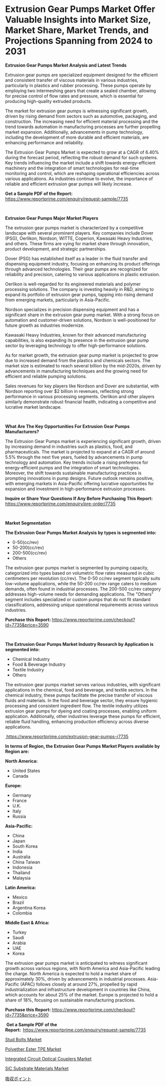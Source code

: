 <p><h1>Extrusion Gear Pumps Market Offer Valuable Insights into Market Size, Market Share, Market Trends, and Projections Spanning from 2024 to 2031</h1></p><p><strong>Extrusion Gear Pumps Market Analysis and Latest Trends</strong></p>
<p><p>Extrusion gear pumps are specialized equipment designed for the efficient and consistent transfer of viscous materials in various industries, particularly in plastics and rubber processing. These pumps operate by employing two intermeshing gears that create a sealed chamber, allowing for precise control of flow rates and pressure, which is essential for producing high-quality extruded products. </p><p>The market for extrusion gear pumps is witnessing significant growth, driven by rising demand from sectors such as automotive, packaging, and construction. The increasing need for efficient material processing and the trend towards automation in manufacturing processes are further propelling market expansion. Additionally, advancements in pump technology, including the development of more durable and efficient materials, are enhancing performance and reliability. </p><p>The Extrusion Gear Pumps Market is expected to grow at a CAGR of 6.40% during the forecast period, reflecting the robust demand for such systems. Key trends influencing the market include a shift towards energy-efficient machinery and the integration of smart technologies for real-time monitoring and control, which are reshaping operational efficiencies across various applications. As industries continue to evolve, the importance of reliable and efficient extrusion gear pumps will likely increase.</p></p>
<p><strong>Get a Sample PDF of the Report:&nbsp;</strong> <a href="https://www.reportprime.com/enquiry/request-sample/7735">https://www.reportprime.com/enquiry/request-sample/7735</a></p>
<p>&nbsp;</p>
<p><strong>Extrusion Gear Pumps Major Market Players</strong></p>
<p><p>The extrusion gear pumps market is characterized by a competitive landscape with several prominent players. Key companies include Dover (PSG), Oerlikon, Nordson, WITTE, Coperion, Kawasaki Heavy Industries, and others. These firms are vying for market share through innovation, product development, and strategic partnerships.</p><p>Dover (PSG) has established itself as a leader in the fluid transfer and dispensing equipment industry, focusing on enhancing its product offerings through advanced technologies. Their gear pumps are recognized for reliability and precision, catering to various applications in plastic extrusion.</p><p>Oerlikon is well-regarded for its engineered materials and polymer processing solutions. The company is investing heavily in R&D, aiming to expand its portfolio of extrusion gear pumps, tapping into rising demand from emerging markets, particularly in Asia-Pacific.</p><p>Nordson specializes in precision dispensing equipment and has a significant share in the extrusion gear pump market. With a strong focus on automation and customer-driven solutions, Nordson is well-positioned for future growth as industries modernize.</p><p>Kawasaki Heavy Industries, known for their advanced manufacturing capabilities, is also expanding its presence in the extrusion gear pump sector by leveraging technology to offer high-performance solutions.</p><p>As for market growth, the extrusion gear pump market is projected to grow due to increased demand from the plastics and chemicals sectors. The market size is estimated to reach several billion by the mid-2020s, driven by advancements in manufacturing techniques and the growing need for efficient and reliable pumping solutions.</p><p>Sales revenues for key players like Nordson and Dover are substantial, with Nordson reporting over $2 billion in revenues, reflecting strong performance in various processing segments. Oerlikon and other players similarly demonstrate robust financial health, indicating a competitive and lucrative market landscape.</p></p>
<p>&nbsp;</p>
<p><strong>What Are The Key Opportunities For Extrusion Gear Pumps Manufacturers?</strong></p>
<p><p>The Extrusion Gear Pumps market is experiencing significant growth, driven by increasing demand in industries such as plastics, food, and pharmaceuticals. The market is projected to expand at a CAGR of around 5.5% through the next five years, fueled by advancements in pump technology and automation. Key trends include a rising preference for energy-efficient pumps and the integration of smart technologies. Moreover, the shift towards sustainable manufacturing practices is prompting innovations in pump designs. Future outlook remains positive, with emerging markets in Asia-Pacific offering lucrative opportunities for expansion and investment in high-performance extrusion processes.</p></p>
<p><strong>Inquire or Share Your Questions If Any Before Purchasing This Report:</strong> <a href="https://www.reportprime.com/enquiry/pre-order/7735">https://www.reportprime.com/enquiry/pre-order/7735</a></p>
<p>&nbsp;</p>
<p><strong>Market Segmentation</strong></p>
<p><strong>The Extrusion Gear Pumps Market Analysis by types is segmented into:</strong></p>
<p><ul><li>0-50(cc/rev)</li><li>50-200(cc/rev)</li><li>200-500(cc/rev)</li><li>Others</li></ul></p>
<p><p>The extrusion gear pumps market is segmented by pumping capacity, categorized into types based on volumetric flow rates measured in cubic centimeters per revolution (cc/rev). The 0-50 cc/rev segment typically suits low-volume applications, while the 50-200 cc/rev range caters to medium demands, often found in industrial processes. The 200-500 cc/rev category addresses high-volume needs for demanding applications. The "Others" segment includes specialized or custom pumps that do not fit standard classifications, addressing unique operational requirements across various industries.</p></p>
<p><strong>Purchase this Report:&nbsp;</strong><a href="https://www.reportprime.com/checkout?id=7735&price=3590">https://www.reportprime.com/checkout?id=7735&price=3590</a></p>
<p>&nbsp;</p>
<p><strong>The Extrusion Gear Pumps Market Industry Research by Application is segmented into:</strong></p>
<p><ul><li>Chemical Industry</li><li>Food & Beverage Industry</li><li>Textile Industry</li><li>Others</li></ul></p>
<p><p>The extrusion gear pumps market serves various industries, with significant applications in the chemical, food and beverage, and textile sectors. In the chemical industry, these pumps facilitate the precise transfer of viscous fluids and materials. In the food and beverage sector, they ensure hygienic processing and consistent ingredient flow. The textile industry utilizes extrusion gear pumps for dyeing and coating processes, enabling uniform application. Additionally, other industries leverage these pumps for efficient, reliable fluid handling, enhancing production efficiency across diverse applications.</p></p>
<p><a href="https://www.reportprime.com/extrusion-gear-pumps-r7735">&nbsp;https://www.reportprime.com/extrusion-gear-pumps-r7735</a></p>
<p><strong>In terms of Region, the Extrusion Gear Pumps Market Players available by Region are:</strong></p>
<p>
    <p> <strong> North America: </strong>
        <ul>
            <li>United States</li>
            <li>Canada</li>
        </ul>
        </p> 
    <p> <strong> Europe: </strong>
        <ul>
            <li>Germany</li>
            <li>France</li>
            <li>U.K.</li>
            <li>Italy</li>
            <li>Russia</li>
        </ul>
        </p> 
    <p> <strong> Asia-Pacific: </strong>
        <ul>
            <li>China</li>
            <li>Japan</li>
            <li>South Korea</li>
            <li>India</li>
            <li>Australia</li>
            <li>China Taiwan</li>
            <li>Indonesia</li>
            <li>Thailand</li>
            <li>Malaysia</li>
        </ul>
        </p> 
    <p> <strong> Latin America: </strong>
        <ul>
            <li>Mexico</li>
            <li>Brazil</li>
            <li>Argentina Korea</li>
            <li>Colombia</li>
        </ul>
        </p> 
    <p> <strong> Middle East & Africa: </strong>
        <ul>
            <li>Turkey</li>
            <li>Saudi</li>
            <li>Arabia</li>
            <li>UAE</li>
            <li>Korea</li>
        </ul>
    </p>
    </p>
<p><p>The extrusion gear pumps market is anticipated to witness significant growth across various regions, with North America and Asia-Pacific leading the charge. North America is expected to hold a market share of approximately 30%, driven by advancements in industrial processes. Asia-Pacific (APAC) follows closely at around 27%, propelled by rapid industrialization and infrastructure development in countries like China, which accounts for about 25% of the market. Europe is projected to hold a share of 18%, focusing on sustainable manufacturing practices.</p></p>
<p><strong>Purchase this Report: </strong><a href="https://www.reportprime.com/checkout?id=7735&price=3590">https://www.reportprime.com/checkout?id=7735&price=3590</a></p>
<p>&nbsp;<strong>Get a Sample PDF of the Report:&nbsp;&nbsp;</strong><a href="https://www.reportprime.com/enquiry/request-sample/7735">https://www.reportprime.com/enquiry/request-sample/7735</a></p>
<p><strong></strong></p>
<p><p><a href="https://www.linkedin.com/pulse/stud-bolts-market-investigation-industry-evolution-forecast-till-dkbsf?trackingId=tE%2BunFctRum3TltKTNSCbQ%3D%3D">Stud Bolts Market</a></p><p><a href="https://www.linkedin.com/pulse/global-polyether-ester-tpe-market-size-expected-experience-rpzmf?trackingId=xz%2BS3T61T4mF9YsLrTfFSA%3D%3D">Polyether Ester TPE Market</a></p><p><a href="https://medium.com/@luke.russell779/strategic-insights-into-global-integrated-circuit-optical-couplers-market-trends-2024-2031-440562d2ea99">Integrated Circuit Optical Couplers Market</a></p><p><a href="https://medium.com/@luke.russell779/how-regional-and-global-trends-are-shaping-the-sic-substrate-materials-market-for-the-year-0683121651fe">SiC Substrate Materials Market</a></p><p><a href="https://medium.com/@erlenegcfeenan/absorbent-point-market-%E3%81%AE%E3%82%B0%E3%83%AD%E3%83%BC%E3%83%90%E3%83%AB%E5%B8%82%E5%A0%B4%E6%A6%82%E8%A6%81%E3%81%AF-%E4%B8%96%E7%95%8C%E3%81%8A%E3%82%88%E3%81%B3%E4%B8%BB%E8%A6%81%E5%B8%82%E5%A0%B4%E3%81%AB%E3%81%8A%E3%81%91%E3%82%8B%E6%A5%AD%E7%95%8C%E3%81%AB%E5%BD%B1%E9%9F%BF%E3%82%92%E4%B8%8E%E3%81%88%E3%82%8B%E4%B8%BB%E8%A6%81%E3%81%AA%E3%83%88%E3%83%AC%E3%83%B3%E3%83%89%E3%81%AB%E3%81%A4%E3%81%84%E3%81%A6-%E7%8B%AC%E8%87%AA%E3%81%AE%E8%A6%96%E7%82%B9%E3%82%92%E6%8F%90%E4%BE%9B%E3%81%97%E3%81%BE%E3%81%99-d30aa5c5a726">吸収ポイント</a></p></p>